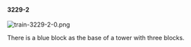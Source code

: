 #### 3229-2
![train-3229-2-0.png](https://github.com/lil-lab/nlvr/raw/master/nlvr/train/images/1/train-3229-2-0.png "train-3229-2-0.png")

There is a blue block as the base of a tower with three blocks.